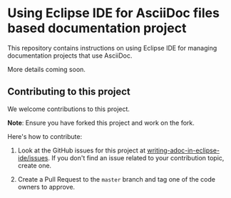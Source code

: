 # Using Eclipse IDE for AsciiDoc files based documentation project

This repository contains instructions on using Eclipse IDE for managing documentation projects that use AsciiDoc.

More details coming soon.

## Contributing to this project

We welcome contributions to this project.

**Note**: Ensure you have forked this project and work on the fork.

Here's how to contribute:

1. Look at the GitHub issues for this project at [writing-adoc-in-eclipse-ide/issues](https://github.com/theashiot/writing-adoc-in-eclipse-ide/issues). If you don't find an issue related to your contribution topic, create one.

2. Create a Pull Request to the `master` branch and tag one of the code owners to approve.
  
